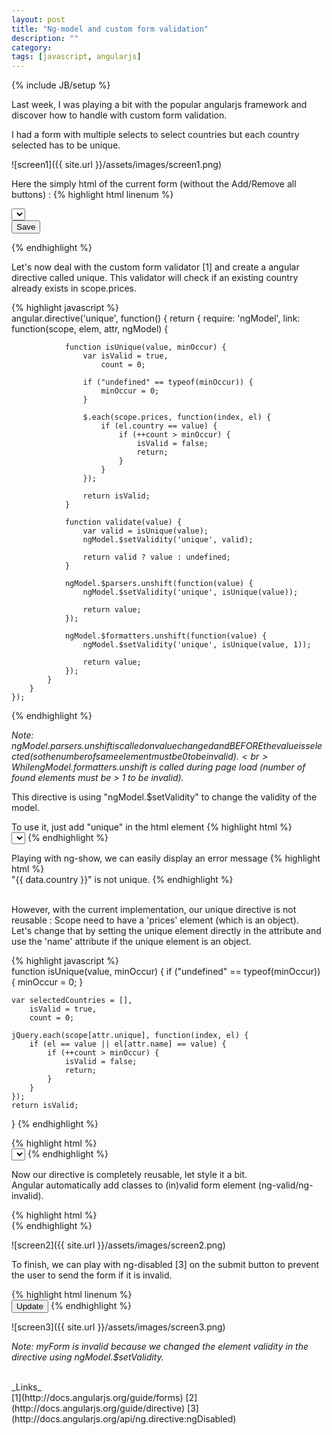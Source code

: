 ```yaml
---
layout: post
title: "Ng-model and custom form validation"
description: ""
category: 
tags: [javascript, angularjs]
---
```

{% include JB/setup %}

Last week, I was playing a bit with the popular angularjs framework and discover
how to handle with custom form validation.

I had a form with multiple selects to select countries but each country selected has to be unique.

![screen1]({{ site.url }}/assets/images/screen1.png)

Here the simply html of the current form (without the Add/Remove all buttons) :
{% highlight html linenum %}   
    <form name="myForm" ng-submit="doSomething()">
        <div ng-repeat="price in prices">
            <select name="country" ng-model="price.country" required="required" ng-options="key as value for (key, value) in countries"></select>
        </div>
        <button type="submit" ng-disabled="myForm.$invalid">Save</button>
    </form>
{% endhighlight %}   

Let's now deal with the custom form validator [1] and create a angular directive
called unique. This validator will check if an existing country already exists in 
scope.prices.


{% highlight javascript  %}   
    angular.directive('unique', function() {
        return {
            require: 'ngModel',
            link: function(scope, elem, attr, ngModel) {

                function isUnique(value, minOccur) {
                    var isValid = true,
                        count = 0;

                    if ("undefined" == typeof(minOccur)) {
                        minOccur = 0;
                    }

                    $.each(scope.prices, function(index, el) {
                        if (el.country == value) {
                            if (++count > minOccur) {
                                isValid = false;
                                return;
                            }
                        }
                    });

                    return isValid;
                }

                function validate(value) {
                    var valid = isUnique(value);
                    ngModel.$setValidity('unique', valid);

                    return valid ? value : undefined;
                }

                ngModel.$parsers.unshift(function(value) {
                    ngModel.$setValidity('unique', isUnique(value));

                    return value;
                });

                ngModel.$formatters.unshift(function(value) {
                    ngModel.$setValidity('unique', isUnique(value, 1));

                    return value;
                });
            }
        }
    });
{% endhighlight %}   

_Note: ngModel.$parsers.unshift is called on value changed and BEFORE the value is selected (so 
the number of same element must be 0 to be invalid).<br>
While ngModel.$formatters.unshift is called during page load
(number of found elements must be > 1 to be invalid)._<br>

This directive is using "ngModel.$setValidity" to change the validity of the model.

To use it, just add "unique" in the html element 
{% highlight html  %}   
    <select ng-model="price.country" required="required" ng-options="key as value for (key, value) in countries" unique></select>
{% endhighlight %}   

Playing with ng-show, we can easily display an error message
{% highlight html %}   
 <span ng-show="myForm.element.$error.unique">
      "\{\{ data.country \}\}" is not unique.
</span>
{% endhighlight %}   

<br>
However, with the current implementation, our unique directive is not reusable : 
Scope need to have a 'prices' element (which is an object).<br>
Let's change that by setting the unique element directly in the attribute and use
the 'name' attribute if the unique element is an object.

{% highlight javascript %}   
function isUnique(value, minOccur) {
    if ("undefined" == typeof(minOccur)) {
        minOccur = 0;
    }

    var selectedCountries = [],
        isValid = true,
        count = 0;

    jQuery.each(scope[attr.unique], function(index, el) {
        if (el == value || el[attr.name] == value) {
            if (++count > minOccur) {
                isValid = false;
                return;
            }
        }
    });
    return isValid;
}
{% endhighlight %}

{% highlight html %}   
    <select ng-model="price.country" required="required" ng-options="key as value for (key, value) in countries" unique="prices"></select>
{% endhighlight %}


Now our directive is completely reusable, let style it a bit.<br>
Angular automatically add classes to (in)valid form element (ng-valid/ng-invalid).

{% highlight html  %}   
    <style>
    .ng-invalid {
      border: 1px solid red;
    }
    </style>
{% endhighlight %}   

![screen2]({{ site.url }}/assets/images/screen2.png)

To finish, we can play with ng-disabled [3] on the submit button to prevent 
the user to send the form if it is invalid.

{% highlight html linenum %}   
    <button type="submit" ng-disabled="myForm.$invalid">Update</button>
{% endhighlight %}   

![screen3]({{ site.url }}/assets/images/screen3.png)

_Note: myForm is invalid because we changed the element validity in the directive using
ngModel.$setValidity._

<br/>
_Links_ <br>
[1](http://docs.angularjs.org/guide/forms)
[2](http://docs.angularjs.org/guide/directive)
[3](http://docs.angularjs.org/api/ng.directive:ngDisabled)
